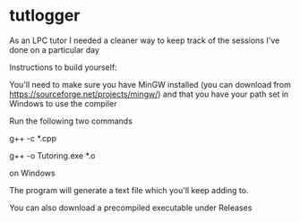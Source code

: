 # tutlogger
As an LPC tutor I needed a cleaner way to keep track of the sessions I've done on a particular day

Instructions to build yourself:

You'll need to make sure you have MinGW installed (you can download from https://sourceforge.net/projects/mingw/) and that you have your path set in Windows to use the compiler

Run the following two commands

g++ -c *.cpp

g++ -o Tutoring.exe *.o

on Windows

The program will generate a text file which you'll keep adding to.

You can also download a precompiled executable under Releases
